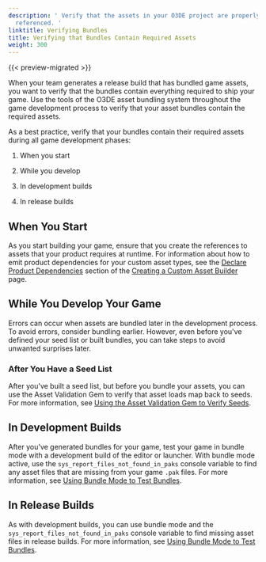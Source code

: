 ```yaml
---
description: ' Verify that the assets in your O3DE project are properly bundled and
  referenced. '
linktitle: Verifying Bundles
title: Verifying that Bundles Contain Required Assets
weight: 300
---
```


{{< preview-migrated >}}

When your team generates a release build that has bundled game assets, you want to verify that the bundles contain everything required to ship your game. Use the tools of the O3DE asset bundling system throughout the game development process to verify that your asset bundles contain the required assets.

As a best practice, verify that your bundles contain their required assets during all game development phases:

1. When you start

1. While you develop

1. In development builds

1. In release builds

## When You Start

As you start building your game, ensure that you create the references to assets that your product requires at runtime. For information about how to emit product dependencies for your custom asset types, see the [Declare Product Dependencies](/docs/userguide/asset-builder-custom#asset-builder-custom-create-builder-class-optional-declare-product-dependencies) section of the [Creating a Custom Asset Builder](/docs/user-guide/tutorials/assets/custom-builder.md) page.

## While You Develop Your Game

Errors can occur when assets are bundled later in the development process. To avoid errors, consider bundling earlier. However, even before you've defined your seed list or built bundles, you can take steps to avoid unwanted surprises later.

### After You Have a Seed List

After you've built a seed list, but before you bundle your assets, you can use the Asset Validation Gem to verify that asset loads map back to seeds. For more information, see [Using the Asset Validation Gem to Verify Seeds](/docs/user-guide/packaging/asset-bundler/asset-validation-gem.md).

## In Development Builds

After you've generated bundles for your game, test your game in bundle mode with a development build of the editor or launcher. With bundle mode active, use the `sys_report_files_not_found_in_paks` console variable to find any asset files that are missing from your game `.pak` files. For more information, see [Using Bundle Mode to Test Bundles](/docs/user-guide/packaging/asset-bundler/bundle-mode.md).

## In Release Builds

As with development builds, you can use bundle mode and the `sys_report_files_not_found_in_paks` console variable to find missing asset files in release builds. For more information, see [Using Bundle Mode to Test Bundles](/docs/user-guide/packaging/asset-bundler/bundle-mode.md).
